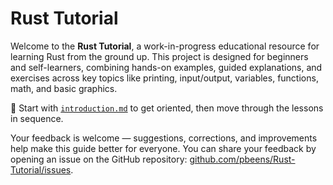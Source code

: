 # Rust Tutorial

Welcome to the **Rust Tutorial**, a work-in-progress educational resource for learning Rust from the ground up. This project is designed for beginners and self-learners, combining hands-on examples, guided explanations, and exercises across key topics like printing, input/output, variables, functions, math, and basic graphics.

📘 Start with [`introduction.md`](./main/introduction.md) to get oriented, then move through the lessons in sequence.

Your feedback is welcome — suggestions, corrections, and improvements help make this guide better for everyone. You can share your feedback by opening an issue on the GitHub repository: [github.com/pbeens/Rust-Tutorial/issues](https://github.com/pbeens/Rust-Tutorial/issues).